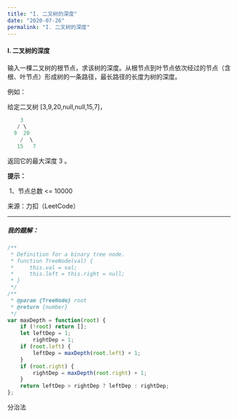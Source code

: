 ```yaml
---
title: "I. 二叉树的深度"
date: "2020-07-26"
permalink: "I. 二叉树的深度"
---
```


#### I. 二叉树的深度

输入一棵二叉树的根节点，求该树的深度。从根节点到叶节点依次经过的节点（含根、叶节点）形成树的一条路径，最长路径的长度为树的深度。

例如：

给定二叉树 [3,9,20,null,null,15,7]，

```c
   	3
   / \
  9  20
    /  \
   15   7
```


返回它的最大深度 3 。

 

**提示：**

​	1、节点总数 <= 10000

来源：力扣（LeetCode）

<hr>
<h5>我的题解：</h5>

```javascript
/**
 * Definition for a binary tree node.
 * function TreeNode(val) {
 *     this.val = val;
 *     this.left = this.right = null;
 * }
 */
/**
 * @param {TreeNode} root
 * @return {number}
 */
var maxDepth = function(root) {
    if (!root) return [];
    let leftDep = 1;
        rightDep = 1;
    if (root.left) {
        leftDep = maxDepth(root.left) + 1;
    }
    if (root.right) {
        rightDep = maxDepth(root.right) + 1;
    }
    return leftDep > rightDep ? leftDep : rightDep;
};
```

分治法